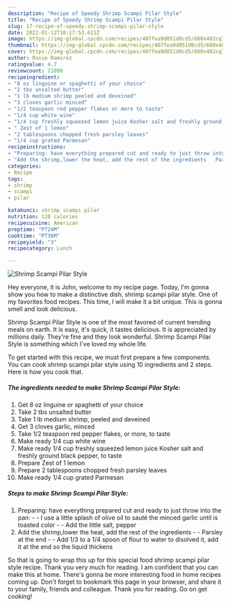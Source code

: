 ```yaml
---
description: "Recipe of Speedy Shrimp Scampi Pilar Style"
title: "Recipe of Speedy Shrimp Scampi Pilar Style"
slug: 17-recipe-of-speedy-shrimp-scampi-pilar-style
date: 2022-01-12T10:17:53.611Z
image: https://img-global.cpcdn.com/recipes/407fea9d051d0cd5/680x482cq70/shrimp-scampi-pilar-style-recipe-main-photo.jpg
thumbnail: https://img-global.cpcdn.com/recipes/407fea9d051d0cd5/680x482cq70/shrimp-scampi-pilar-style-recipe-main-photo.jpg
cover: https://img-global.cpcdn.com/recipes/407fea9d051d0cd5/680x482cq70/shrimp-scampi-pilar-style-recipe-main-photo.jpg
author: Roxie Ramirez
ratingvalue: 4.7
reviewcount: 21099
recipeingredient:
- "8 oz linguine or spaghetti of your choice"
- "2 tbs unsalted butter"
- "1 lb medium shrimp peeled and deveined"
- "3 cloves garlic minced"
- "1/2 teaspoon red pepper flakes or more to taste"
- "1/4 cup white wine"
- "1/4 cup freshly squeezed lemon juice Kosher salt and freshly ground black pepper to taste"
- " Zest of 1 lemon"
- "2 tablespoons chopped fresh parsley leaves"
- "1/4 cup grated Parmesan"
recipeinstructions:
- "Preparing: have everything prepared cut and ready to just throw into the pan:  I use a little splash of olive oil to sauté the minced garlic until is toasted color   Add the little salt, pepper"
- "Add the shrimp,lower the heat, add the rest of the ingredients   Parsley at the end  Add 1/3 to a 1/4 spoon of flour to water to disolved it, add it at the end so the liquid thickens"
categories:
- Recipe
tags:
- shrimp
- scampi
- pilar

katakunci: shrimp scampi pilar 
nutrition: 120 calories
recipecuisine: American
preptime: "PT24M"
cooktime: "PT36M"
recipeyield: "3"
recipecategory: Lunch

---
```



![Shrimp Scampi Pilar Style](https://img-global.cpcdn.com/recipes/407fea9d051d0cd5/680x482cq70/shrimp-scampi-pilar-style-recipe-main-photo.jpg)

Hey everyone, it is John, welcome to my recipe page. Today, I'm gonna show you how to make a distinctive dish, shrimp scampi pilar style. One of my favorites food recipes. This time, I will make it a bit unique. This is gonna smell and look delicious.

Shrimp Scampi Pilar Style is one of the most favored of current trending meals on earth. It is easy, it's quick, it tastes delicious. It is appreciated by millions daily. They're fine and they look wonderful. Shrimp Scampi Pilar Style is something which I've loved my whole life.




To get started with this recipe, we must first prepare a few components. You can cook shrimp scampi pilar style using 10 ingredients and 2 steps. Here is how you cook that.

<!--inarticleads1-->

##### The ingredients needed to make Shrimp Scampi Pilar Style:

1. Get 8 oz linguine or spaghetti of your choice
1. Take 2 tbs unsalted butter
1. Take 1 lb medium shrimp, peeled and deveined
1. Get 3 cloves garlic, minced
1. Take 1/2 teaspoon red pepper flakes, or more, to taste
1. Make ready 1/4 cup white wine
1. Make ready 1/4 cup freshly squeezed lemon juice Kosher salt and freshly ground black pepper, to taste
1. Prepare  Zest of 1 lemon
1. Prepare 2 tablespoons chopped fresh parsley leaves
1. Make ready 1/4 cup grated Parmesan




<!--inarticleads2-->

##### Steps to make Shrimp Scampi Pilar Style:

1. Preparing: have everything prepared cut and ready to just throw into the pan: -  - I use a little splash of olive oil to sauté the minced garlic until is toasted color  -  - Add the little salt, pepper
1. Add the shrimp,lower the heat, add the rest of the ingredients  -  - Parsley at the end -  - Add 1/3 to a 1/4 spoon of flour to water to disolved it, add it at the end so the liquid thickens




So that is going to wrap this up for this special food shrimp scampi pilar style recipe. Thank you very much for reading. I am confident that you can make this at home. There's gonna be more interesting food in home recipes coming up. Don't forget to bookmark this page in your browser, and share it to your family, friends and colleague. Thank you for reading. Go on get cooking!
